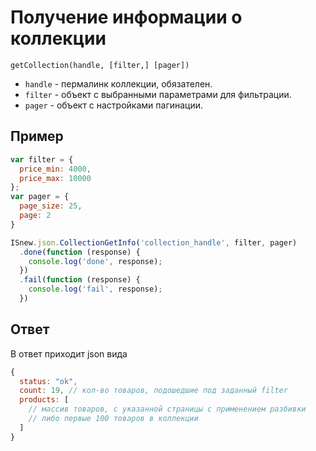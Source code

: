 # Получение информации о коллекции

`getCollection(handle, [filter,] [pager])`

* `handle` - пермалинк коллекции, обязателен.
* `filter` - объект с выбранными параметрами для фильтрации.
* `pager` - объект с настройками пагинации.

## Пример

````javascript
var filter = {
  price_min: 4000,
  price_max: 10000
};
var pager = {
  page_size: 25,
  page: 2
}

ISnew.json.CollectionGetInfo('collection_handle', filter, pager)
  .done(function (response) {
    console.log('done', response);
  })
  .fail(function (response) {
    console.log('fail', response);
  })
````

## Ответ

В ответ приходит json вида

````javascript
{
  status: "ok",
  count: 19, // кол-во товаров, подошедшие под заданный filter
  products: [
    // массив товаров, с указанной страницы с применением разбивки
    // либо первые 100 товаров в коллекции
  ]
}
````